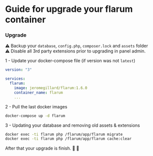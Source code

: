 # Guide for upgrade your flarum container

### Upgrade

:warning: Backup your `database`, `config.php`, `composer.lock` and `assets` folder  
:warning: Disable all 3rd party extensions prior to upgrading in panel admin.

1 - Update your docker-compose file (if version was not `latest`)

```yml
version: "3"

services:
  flarum:
    image: jeromegillard/flarum:1.6.0
    container_name: flarum
    ...
```

2 - Pull the last docker images

```sh
docker-compose up -d flarum
```

3 - Updating your database and removing old assets & extensions

```sh
docker exec -ti flarum php /flarum/app/flarum migrate
docker exec -ti flarum php /flarum/app/flarum cache:clear
```

After that your upgrade is finish. :tada: :tada:
